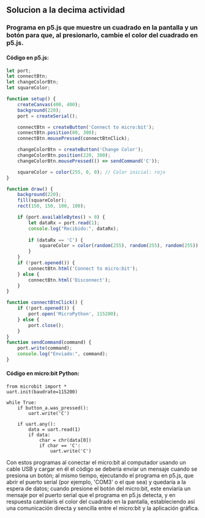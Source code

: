 ## Solucion a la decima actividad 
### Programa en p5.js que muestre un cuadrado en la pantalla y un botón para que, al presionarlo, cambie el color del cuadrado en p5.js.
#### Código en p5.js:
``` js
let port;
let connectBtn;
let changeColorBtn;
let squareColor;

function setup() {
    createCanvas(400, 400);
    background(220);
    port = createSerial();

    connectBtn = createButton('Connect to micro:bit');
    connectBtn.position(80, 300);
    connectBtn.mousePressed(connectBtnClick);

    changeColorBtn = createButton('Change Color');
    changeColorBtn.position(220, 300);
    changeColorBtn.mousePressed(() => sendCommand('C'));

    squareColor = color(255, 0, 0); // Color inicial: rojo
}

function draw() {
    background(220);
    fill(squareColor);
    rect(150, 150, 100, 100);

    if (port.availableBytes() > 0) {
        let dataRx = port.read(1);
        console.log("Recibido:", dataRx);
        
        if (dataRx == 'C') {
            squareColor = color(random(255), random(255), random(255));
        }
    }
    if (!port.opened()) {
        connectBtn.html('Connect to micro:bit');
    } else {
        connectBtn.html('Disconnect');
    }
}

function connectBtnClick() {
    if (!port.opened()) {
        port.open('MicroPython', 115200);
    } else {
        port.close();
    }
}
function sendCommand(command) {
    port.write(command);
    console.log("Enviado:", command);
}
```
#### Código en micro:bit Python:  
``` phyton
from microbit import *
uart.init(baudrate=115200)

while True:
    if button_a.was_pressed():
        uart.write('C')
    
    if uart.any():
        data = uart.read(1)
        if data:
            char = chr(data[0])
            if char == 'C':
                uart.write('C')
```
Con estos programas al conectar el micro:bit al computador usando un cable USB y cargar en él el código se debería envíar un mensaje cuando se presiona un botón; 
al mismo tiempo, ejecutando el programa en p5.js, que abrir el puerto serial (por ejemplo, 'COM3' o el que sea) y quedaría a la espera de datos; cuando presione 
el botón del micro:bit, este enviaría un mensaje por el puerto serial que el programa en p5.js detecta, y en respuesta cambiarís el color del cuadrado en la pantalla, 
estableciendo así una comunicación directa y sencilla entre el micro:bit y la aplicación gráfica.

